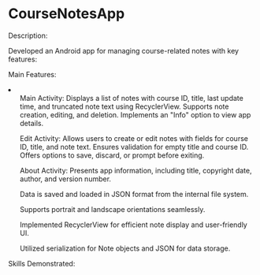 # CourseNotesApp
<p>Description:</p>
<p>Developed an Android app for managing course-related notes with key features:</p>

<p>Main Features:</p>
<li>
  <ol>Main Activity: Displays a list of notes with course ID, title, last update time, and truncated note text using RecyclerView. Supports note creation, editing, and deletion. Implements an "Info" option to view app details.</ol>
<ol>Edit Activity: Allows users to create or edit notes with fields for course ID, title, and note text. Ensures validation for empty title and course ID. Offers options to save, discard, or prompt before exiting.
</ol>
<ol>About Activity: Presents app information, including title, copyright date, author, and version number.
</ol>
<ol>Data is saved and loaded in JSON format from the internal file system.
</ol>
<ol>Supports portrait and landscape orientations seamlessly.
</ol>
<ol>Implemented RecyclerView for efficient note display and user-friendly UI.
</ol>
<ol>Utilized serialization for Note objects and JSON for data storage.
</ol>
</li>
<p>Skills Demonstrated:
</p>

